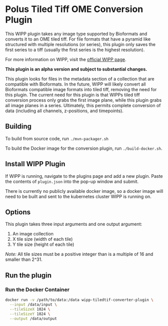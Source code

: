 # Polus Tiled Tiff OME Conversion Plugin

This WIPP plugin takes any image type supported by Bioformats and converts it to an OME tiled tiff. For file formats that have a pyramid like structured with multiple resolutions (or series), this plugin only saves the first series to a tiff (usually the first series is the highest resolution).

For more information on WIPP, visit the [official WIPP page](https://isg.nist.gov/deepzoomweb/software/wipp).

**This plugin is an alpha version and subject to substantial changes.**

This plugin looks for files in the metadata section of a collection that are compatible with Bioformats. In the future, WIPP will likely convert all Bioformats compatible image formats into tiled tiff, removing the need for this plugin. The current need for this plugin is that WIPPs tiled tiff conversion process only grabs the first image plane, while this plugin grabs all image planes in a series. Ultimately, this permits complete conversion of data (including all channels, z-positions, and timepoints).

## Building

To build from source code, run 
`./mvn-packager.sh`

To build the Docker image for the conversion plugin, run
`./build-docker.sh`.

## Install WIPP Plugin

If WIPP is running, navigate to the plugins page and add a new plugin. Paste the contents of `plugin.json` into the pop-up window and submit.

There is currently no publicly available docker image, so a docker image will need to be built and sent to the kubernetes cluster WIPP is running on.

## Options

This plugin takes three input arguments and one output argument:
1. An image collection
2. X tile size (width of each tile)
3. Y tile size (height of each tile)

_Note:_ All tile sizes must be a positive integer than is a multiple of 16 and smaller than 2^31.

## Run the plugin

### Run the Docker Container

```bash
docker run -v /path/to/data:/data wipp-tiledtif-converter-plugin \
  --input /data/input \
  --tileSizeX 1024 \
  --tileSizeY 1024 \
  --output /data/output
```